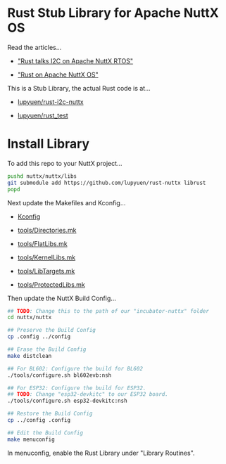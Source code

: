 # Rust Stub Library for Apache NuttX OS

Read the articles...

-   ["Rust talks I2C on Apache NuttX RTOS"](https://lupyuen.github.io/articles/rusti2c)

-   ["Rust on Apache NuttX OS"](https://lupyuen.github.io/articles/rust2)

This is a Stub Library, the actual Rust code is at...

-   [lupyuen/rust-i2c-nuttx](https://github.com/lupyuen/rust-i2c-nuttx)

-   [lupyuen/rust_test](https://github.com/lupyuen/rust_test)

# Install Library

To add this repo to your NuttX project...

```bash
pushd nuttx/nuttx/libs
git submodule add https://github.com/lupyuen/rust-nuttx librust
popd
```

Next update the Makefiles and Kconfig...

-   [Kconfig](https://github.com/lupyuen/incubator-nuttx/blob/rust/Kconfig#L2014)

-   [tools/Directories.mk](https://github.com/lupyuen/incubator-nuttx/blob/rust/tools/Directories.mk#L170-L174)

-   [tools/FlatLibs.mk](https://github.com/lupyuen/incubator-nuttx/blob/rust/tools/FlatLibs.mk#L159-L163)

-   [tools/KernelLibs.mk](https://github.com/lupyuen/incubator-nuttx/blob/rust/tools/KernelLibs.mk#L145-L149)

-   [tools/LibTargets.mk](https://github.com/lupyuen/incubator-nuttx/blob/rust/tools/LibTargets.mk#L229-L233)

-   [tools/ProtectedLibs.mk](https://github.com/lupyuen/incubator-nuttx/blob/rust/tools/ProtectedLibs.mk#L159-L163)

Then update the NuttX Build Config...

```bash
## TODO: Change this to the path of our "incubator-nuttx" folder
cd nuttx/nuttx

## Preserve the Build Config
cp .config ../config

## Erase the Build Config
make distclean

## For BL602: Configure the build for BL602
./tools/configure.sh bl602evb:nsh

## For ESP32: Configure the build for ESP32.
## TODO: Change "esp32-devkitc" to our ESP32 board.
./tools/configure.sh esp32-devkitc:nsh

## Restore the Build Config
cp ../config .config

## Edit the Build Config
make menuconfig 
```

In menuconfig, enable the Rust Library under "Library Routines".

